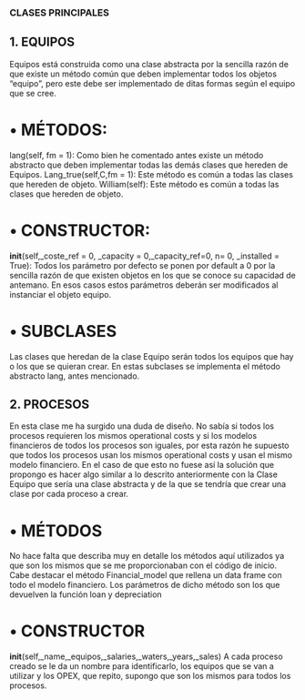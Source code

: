 ### CLASES PRINCIPALES
## 1.	EQUIPOS
Equipos está construida como una clase abstracta por la sencilla razón de que existe un método común que deben implementar todos los objetos “equipo”, pero este debe ser implementado de ditas formas según el equipo que se cree.

# •	MÉTODOS:
lang(self, fm = 1): Como bien he comentado antes existe un método abstracto que deben implementar todas las demás clases que hereden de Equipos.
Lang_true(self,C,fm = 1): Este método es común a todas las clases que hereden de objeto. 
William(self): Este método es común a todas las clases que hereden de objeto.

# •	CONSTRUCTOR:
__init__(self,_coste_ref = 0, _capacity = 0,_capacity_ref=0, n= 0, _installed = True): Todos los parámetro por defecto se ponen por default a 0 por la sencilla razón de que existen objetos en los que se conoce su capacidad de antemano. En esos casos estos parámetros deberán ser modificados al instanciar el objeto equipo.

# •	SUBCLASES
Las clases que heredan de la clase Equipo serán todos los equipos que hay o los que se quieran crear.
En estas subclases se implementa el método abstracto lang, antes mencionado.


## 2.	PROCESOS
En esta clase me ha surgido una duda de diseño. No sabía si todos los procesos requieren los mismos operational costs y si los modelos financieros de todos los procesos son iguales, por esta razón he supuesto que todos los procesos usan los mismos operational costs y usan el mismo modelo financiero. En el caso de que esto no fuese así la solución que propongo es hacer algo similar a lo descrito anteriormente con la Clase Equipo que sería una clase abstracta y de la que se tendría que crear una clase por cada proceso a crear.

# •	MÉTODOS
No hace falta que describa muy en detalle los métodos aquí utilizados ya que son los mismos que se me proporcionaban con el código de inicio.
Cabe destacar el método Financial_model que rellena un data frame con todo el modelo financiero. Los parámetros de dicho método son los que devuelven la función loan y depreciation

# •	CONSTRUCTOR
__init__(self,_name,_equipos,_salaries,_waters,_years,_sales)
A cada proceso creado se le da un nombre para identificarlo, los equipos que se van a utilizar y los OPEX, que repito, supongo que son los mismos para todos los procesos.

